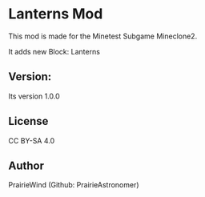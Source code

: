 # Lanterns Mod

This mod is made for the Minetest Subgame Mineclone2.

It adds new Block: Lanterns

## Version:

Its version 1.0.0

## License

CC BY-SA 4.0

## Author

PrairieWind (Github: PrairieAstronomer)